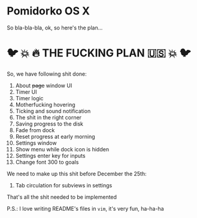 # Pomidorko OS X

So bla-bla-bla, ok, so here's the plan...

# :bird: :boom: :fire: THE FUCKING PLAN :us: :boom: :bird:

So, we have following shit done:

1. About ~~page~~ window UI
2. Timer UI 
3. Timer logic
4. Motherfucking hovering
5. Ticking and sound notification
6. The shit in the right corner
7. Saving progress to the disk
8. Fade from dock
9. Reset progress at early morning
10. Settings window
11. Show menu while dock icon is hidden
12. Settings enter key for inputs
13. Change font 300 to goals

We need to make up this shit before December the 25th:

1. Tab circulation for subviews in settings

That's all the shit needed to be implemented

P.S.: I love writing README's files in `vim`, it's very fun, ha-ha-ha

